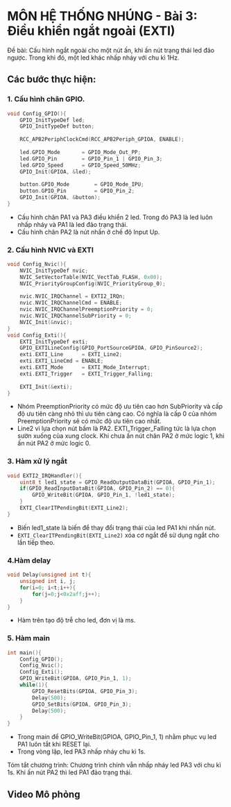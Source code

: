 # MÔN HỆ THỐNG NHÚNG - Bài 3: Điều khiển ngắt ngoài (EXTI)
Đề bài: Cấu hình ngắt ngoài cho một nút ấn, khi ấn nút trạng thái led đảo ngược. Trong khi đó, một led khác nhấp nháy với chu kì 1Hz.

## Các bước thực hiện:
### 1. Cấu hình chân GPIO.
```c
void Config_GPIO(){
	GPIO_InitTypeDef led;
	GPIO_InitTypeDef button;
	
	RCC_APB2PeriphClockCmd(RCC_APB2Periph_GPIOA, ENABLE);
	
	led.GPIO_Mode		= GPIO_Mode_Out_PP;
	led.GPIO_Pin		= GPIO_Pin_1 | GPIO_Pin_3;
	led.GPIO_Speed		= GPIO_Speed_50MHz;
	GPIO_Init(GPIOA, &led);
	
	button.GPIO_Mode 		= GPIO_Mode_IPU;
	button.GPIO_Pin			= GPIO_Pin_2;
	GPIO_Init(GPIOA, &button);
}
```

- Cấu hình chân PA1 và PA3 điều khiển 2 led. Trong đó PA3 là led luôn nhấp nháy và PA1 là led đảo trạng thái.
- Cấu hình chân PA2 là nút nhấn ở chế độ Input Up.

### 2. Cấu hình NVIC và EXTI 
```c
void Config_Nvic(){
	NVIC_InitTypeDef nvic;
	NVIC_SetVectorTable(NVIC_VectTab_FLASH, 0x00);
	NVIC_PriorityGroupConfig(NVIC_PriorityGroup_0);
	
	nvic.NVIC_IRQChannel = EXTI2_IRQn;
	nvic.NVIC_IRQChannelCmd = ENABLE;
	nvic.NVIC_IRQChannelPreemptionPriority = 0;
	nvic.NVIC_IRQChannelSubPriority = 0;
	NVIC_Init(&nvic);
}
void Config_Exti(){
	EXTI_InitTypeDef exti;
	GPIO_EXTILineConfig(GPIO_PortSourceGPIOA, GPIO_PinSource2);
	exti.EXTI_Line		= EXTI_Line2;
	exti.EXTI_LineCmd = ENABLE;
	exti.EXTI_Mode		= EXTI_Mode_Interrupt;
	exti.EXTI_Trigger	= EXTI_Trigger_Falling;
	
	EXTI_Init(&exti);
}
``` 
- Nhóm PreemptionPriority có mức độ ưu tiên cao hơn SubPriority và cấp độ ưu tiên càng nhỏ thì ưu tiên càng cao. Có nghĩa là cấp 0 của nhóm PreemptionPriority sẽ có mức độ ưu tiên cao nhất.
- Line2 vì lựa chọn nút bấm là PA2. EXTI_Trigger_Falling tức là lựa chọn sườn xuống của xung clock. Khi chưa ấn nút chân PA2 ở mức logic 1, khi ấn nút PA2 ở mức logic 0.
### 3. Hàm xử lý ngắt 
```c
void EXTI2_IRQHandler(){
	uint8_t led1_state = GPIO_ReadOutputDataBit(GPIOA, GPIO_Pin_1);
	if(GPIO_ReadInputDataBit(GPIOA, GPIO_Pin_2) == 0){
		GPIO_WriteBit(GPIOA, GPIO_Pin_1, !led1_state);
	}
	EXTI_ClearITPendingBit(EXTI_Line2);
}
``` 
- Biến led1_state là biến để thay đổi trạng thái của led PA1 khi nhấn nút.
- ` EXTI_ClearITPendingBit(EXTI_Line2) ` xóa cơ ngắt để sử dụng ngắt cho lần tiếp theo.
### 4.Hàm delay
```c
void Delay(unsigned int t){
	unsigned int i, j;
	for(i=0; i<t;i++){
		for(j=0;j<0x2aff;j++);
	}
} 
```
- Hàm trên tạo độ trễ cho led, đơn vị là ms.
### 5. Hàm main
```c
int main(){
	Config_GPIO();
	Config_Nvic();
	Config_Exti();
	GPIO_WriteBit(GPIOA, GPIO_Pin_1, 1);
	while(1){
		GPIO_ResetBits(GPIOA, GPIO_Pin_3);
		Delay(500);
		GPIO_SetBits(GPIOA, GPIO_Pin_3);
		Delay(500);
	}
}
```
- Trong main để GPIO_WriteBit(GPIOA, GPIO_Pin_1, 1) nhằm phục vụ led PA1 luôn tắt khi RESET lại.
- Trong vòng lặp, led PA3 nhấp nháy chu kì 1s.

Tóm tắt chương trình: Chương trình chính vẫn nhấp nháy led PA3 với chu kì 1s. Khi ấn nút PA2 thì led PA1 đảo trạng thái.

## Video Mô phỏng
>